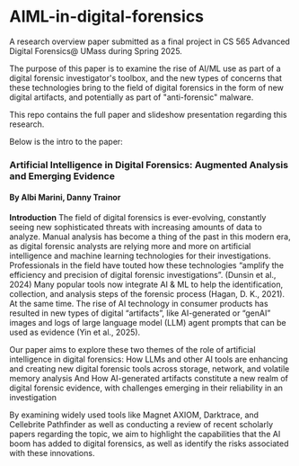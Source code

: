 # AIML-in-digital-forensics
A research overview paper submitted as a final project in CS 565 Advanced Digital Forensics@ UMass during Spring 2025.

The purpose of this paper is to examine the rise of AI/ML use as part of a digital forensic investigator's toolbox, and the new types of concerns that these technologies bring to the field of digital forensics in the form of new digital artifacts, and potentially as part of "anti-forensic" malware.

This repo contains the full paper and slideshow presentation regarding this research.

Below is the intro to the paper:

### Artificial Intelligence in Digital Forensics: Augmented Analysis and Emerging Evidence
#### By Albi Marini, Danny Trainor

**Introduction**
The field of digital forensics is ever-evolving, constantly seeing new sophisticated threats with increasing amounts of data to analyze. Manual analysis has become a thing of the past in this modern era, as digital forensic analysts are relying more and more on artificial intelligence and machine learning technologies for their investigations. Professionals in the field have touted how these technologies “amplify the efficiency and precision of digital forensic investigations”. (Dunsin et al., 2024) Many popular tools now integrate AI & ML to help the identification, collection, and analysis steps of the forensic process (Hagan, D. K., 2021). At the same time. The rise of AI technology in consumer products has resulted in new types of digital “artifacts”, like AI-generated or “genAI” images and logs of large language model (LLM) agent prompts that can be used as evidence (Yin et al., 2025).

Our paper aims to explore these two themes of the role of artificial intelligence in digital forensics:
How LLMs and other AI tools are enhancing and creating new digital forensic tools across storage, network, and volatile memory analysis
And
How AI-generated artifacts constitute a new realm of digital forensic evidence, with challenges emerging in their reliability in an investigation

By examining widely used tools like Magnet AXIOM, Darktrace, and Cellebrite Pathfinder as well as conducting a review of recent scholarly papers regarding the topic, we aim to highlight the capabilities that the AI boom has added to digital forensics, as well as identify the risks associated with these innovations.
